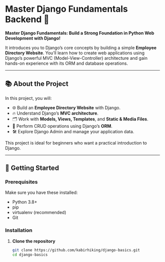 # Master Django Fundamentals Backend 🚀

**Master Django Fundamentals: Build a Strong Foundation in Python Web Development with Django!**  

It introduces you to Django’s core concepts by building a simple **Employee Directory Website**. You’ll learn how to create web applications using Django’s powerful MVC (Model-View-Controller) architecture and gain hands-on experience with its ORM and database operations.  

---

## 📚 About the Project

In this project, you will:  

- 🌐 Build an **Employee Directory Website** with Django.  
- 🔥 Understand Django’s **MVC architecture**.  
- 🗂️ Work with **Models, Views, Templates**, and **Static & Media Files**.  
- 💾 Perform CRUD operations using Django’s **ORM**.  
- 🛠️ Explore Django Admin and manage your application data.  


This project is ideal for beginners who want a practical introduction to Django.  

---



## 🚀 Getting Started

### Prerequisites

Make sure you have these installed:

- Python 3.8+
- pip
- virtualenv (recommended)
- Git

### Installation

1. **Clone the repository**
   ```bash
   git clone https://github.com/kabirhiking/django-basics.git
   cd django-basics
